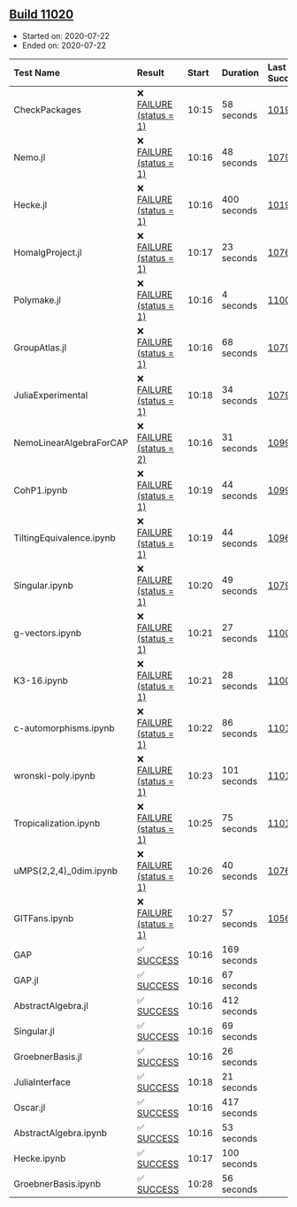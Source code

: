 ## [Build 11020](https://oscarci.mathematik.uni-kl.de/job/oscar/11020/)

* Started on: 2020-07-22
* Ended on: 2020-07-22

| Test Name    | Result | Start | Duration | Last Success | First Failure |
|:-------------|:-------|:------|:---------|:-------------|:--------------|
| CheckPackages | ❌ [FAILURE (status = 1)](https://oscarci.mathematik.uni-kl.de/job/oscar/11020/artifact/logs/build-11020/CheckPackages.log) | 10:15 | 58 seconds | [10197](https://oscarci.mathematik.uni-kl.de/job/oscar/10197/) | [10198](https://oscarci.mathematik.uni-kl.de/job/oscar/10198/) |
| Nemo.jl | ❌ [FAILURE (status = 1)](https://oscarci.mathematik.uni-kl.de/job/oscar/11020/artifact/logs/build-11020/Nemo.jl.log) | 10:16 | 48 seconds | [10790](https://oscarci.mathematik.uni-kl.de/job/oscar/10790/) | [10791](https://oscarci.mathematik.uni-kl.de/job/oscar/10791/) |
| Hecke.jl | ❌ [FAILURE (status = 1)](https://oscarci.mathematik.uni-kl.de/job/oscar/11020/artifact/logs/build-11020/Hecke.jl.log) | 10:16 | 400 seconds | [10197](https://oscarci.mathematik.uni-kl.de/job/oscar/10197/) | [10198](https://oscarci.mathematik.uni-kl.de/job/oscar/10198/) |
| HomalgProject.jl | ❌ [FAILURE (status = 1)](https://oscarci.mathematik.uni-kl.de/job/oscar/11020/artifact/logs/build-11020/HomalgProject.jl.log) | 10:17 | 23 seconds | [10765](https://oscarci.mathematik.uni-kl.de/job/oscar/10765/) | [10766](https://oscarci.mathematik.uni-kl.de/job/oscar/10766/) |
| Polymake.jl | ❌ [FAILURE (status = 1)](https://oscarci.mathematik.uni-kl.de/job/oscar/11020/artifact/logs/build-11020/Polymake.jl.log) | 10:16 | 4 seconds | [11006](https://oscarci.mathematik.uni-kl.de/job/oscar/11006/) | [11007](https://oscarci.mathematik.uni-kl.de/job/oscar/11007/) |
| GroupAtlas.jl | ❌ [FAILURE (status = 1)](https://oscarci.mathematik.uni-kl.de/job/oscar/11020/artifact/logs/build-11020/GroupAtlas.jl.log) | 10:16 | 68 seconds | [10790](https://oscarci.mathematik.uni-kl.de/job/oscar/10790/) | [10791](https://oscarci.mathematik.uni-kl.de/job/oscar/10791/) |
| JuliaExperimental | ❌ [FAILURE (status = 1)](https://oscarci.mathematik.uni-kl.de/job/oscar/11020/artifact/logs/build-11020/JuliaExperimental.log) | 10:18 | 34 seconds | [10790](https://oscarci.mathematik.uni-kl.de/job/oscar/10790/) | [10791](https://oscarci.mathematik.uni-kl.de/job/oscar/10791/) |
| NemoLinearAlgebraForCAP | ❌ [FAILURE (status = 2)](https://oscarci.mathematik.uni-kl.de/job/oscar/11020/artifact/logs/build-11020/NemoLinearAlgebraForCAP.log) | 10:16 | 31 seconds | [10999](https://oscarci.mathematik.uni-kl.de/job/oscar/10999/) | [11000](https://oscarci.mathematik.uni-kl.de/job/oscar/11000/) |
| CohP1.ipynb | ❌ [FAILURE (status = 1)](https://oscarci.mathematik.uni-kl.de/job/oscar/11020/artifact/logs/build-11020/CohP1.ipynb.log) | 10:19 | 44 seconds | [10999](https://oscarci.mathematik.uni-kl.de/job/oscar/10999/) | [11000](https://oscarci.mathematik.uni-kl.de/job/oscar/11000/) |
| TiltingEquivalence.ipynb | ❌ [FAILURE (status = 1)](https://oscarci.mathematik.uni-kl.de/job/oscar/11020/artifact/logs/build-11020/TiltingEquivalence.ipynb.log) | 10:19 | 44 seconds | [10962](https://oscarci.mathematik.uni-kl.de/job/oscar/10962/) | [10963](https://oscarci.mathematik.uni-kl.de/job/oscar/10963/) |
| Singular.ipynb | ❌ [FAILURE (status = 1)](https://oscarci.mathematik.uni-kl.de/job/oscar/11020/artifact/logs/build-11020/Singular.ipynb.log) | 10:20 | 49 seconds | [10790](https://oscarci.mathematik.uni-kl.de/job/oscar/10790/) | [10791](https://oscarci.mathematik.uni-kl.de/job/oscar/10791/) |
| g-vectors.ipynb | ❌ [FAILURE (status = 1)](https://oscarci.mathematik.uni-kl.de/job/oscar/11020/artifact/logs/build-11020/g-vectors.ipynb.log) | 10:21 | 27 seconds | [11006](https://oscarci.mathematik.uni-kl.de/job/oscar/11006/) | [11007](https://oscarci.mathematik.uni-kl.de/job/oscar/11007/) |
| K3-16.ipynb | ❌ [FAILURE (status = 1)](https://oscarci.mathematik.uni-kl.de/job/oscar/11020/artifact/logs/build-11020/K3-16.ipynb.log) | 10:21 | 28 seconds | [11006](https://oscarci.mathematik.uni-kl.de/job/oscar/11006/) | [11007](https://oscarci.mathematik.uni-kl.de/job/oscar/11007/) |
| c-automorphisms.ipynb | ❌ [FAILURE (status = 1)](https://oscarci.mathematik.uni-kl.de/job/oscar/11020/artifact/logs/build-11020/c-automorphisms.ipynb.log) | 10:22 | 86 seconds | [11017](https://oscarci.mathematik.uni-kl.de/job/oscar/11017/) | [11018](https://oscarci.mathematik.uni-kl.de/job/oscar/11018/) |
| wronski-poly.ipynb | ❌ [FAILURE (status = 1)](https://oscarci.mathematik.uni-kl.de/job/oscar/11020/artifact/logs/build-11020/wronski-poly.ipynb.log) | 10:23 | 101 seconds | [11017](https://oscarci.mathematik.uni-kl.de/job/oscar/11017/) | [11018](https://oscarci.mathematik.uni-kl.de/job/oscar/11018/) |
| Tropicalization.ipynb | ❌ [FAILURE (status = 1)](https://oscarci.mathematik.uni-kl.de/job/oscar/11020/artifact/logs/build-11020/Tropicalization.ipynb.log) | 10:25 | 75 seconds | [11018](https://oscarci.mathematik.uni-kl.de/job/oscar/11018/) | [11019](https://oscarci.mathematik.uni-kl.de/job/oscar/11019/) |
| uMPS(2,2,4)_0dim.ipynb | ❌ [FAILURE (status = 1)](https://oscarci.mathematik.uni-kl.de/job/oscar/11020/artifact/logs/build-11020/uMPS-2-2-4-_0dim.ipynb.log) | 10:26 | 40 seconds | [10765](https://oscarci.mathematik.uni-kl.de/job/oscar/10765/) | [10766](https://oscarci.mathematik.uni-kl.de/job/oscar/10766/) |
| GITFans.ipynb | ❌ [FAILURE (status = 1)](https://oscarci.mathematik.uni-kl.de/job/oscar/11020/artifact/logs/build-11020/GITFans.ipynb.log) | 10:27 | 57 seconds | [10566](https://oscarci.mathematik.uni-kl.de/job/oscar/10566/) | [10567](https://oscarci.mathematik.uni-kl.de/job/oscar/10567/) |
| GAP | ✅ [SUCCESS](https://oscarci.mathematik.uni-kl.de/job/oscar/11020/artifact/logs/build-11020/GAP.log) | 10:16 | 169 seconds |  |  |
| GAP.jl | ✅ [SUCCESS](https://oscarci.mathematik.uni-kl.de/job/oscar/11020/artifact/logs/build-11020/GAP.jl.log) | 10:16 | 67 seconds |  |  |
| AbstractAlgebra.jl | ✅ [SUCCESS](https://oscarci.mathematik.uni-kl.de/job/oscar/11020/artifact/logs/build-11020/AbstractAlgebra.jl.log) | 10:16 | 412 seconds |  |  |
| Singular.jl | ✅ [SUCCESS](https://oscarci.mathematik.uni-kl.de/job/oscar/11020/artifact/logs/build-11020/Singular.jl.log) | 10:16 | 69 seconds |  |  |
| GroebnerBasis.jl | ✅ [SUCCESS](https://oscarci.mathematik.uni-kl.de/job/oscar/11020/artifact/logs/build-11020/GroebnerBasis.jl.log) | 10:16 | 26 seconds |  |  |
| JuliaInterface | ✅ [SUCCESS](https://oscarci.mathematik.uni-kl.de/job/oscar/11020/artifact/logs/build-11020/JuliaInterface.log) | 10:18 | 21 seconds |  |  |
| Oscar.jl | ✅ [SUCCESS](https://oscarci.mathematik.uni-kl.de/job/oscar/11020/artifact/logs/build-11020/Oscar.jl.log) | 10:16 | 417 seconds |  |  |
| AbstractAlgebra.ipynb | ✅ [SUCCESS](https://oscarci.mathematik.uni-kl.de/job/oscar/11020/artifact/logs/build-11020/AbstractAlgebra.ipynb.log) | 10:16 | 53 seconds |  |  |
| Hecke.ipynb | ✅ [SUCCESS](https://oscarci.mathematik.uni-kl.de/job/oscar/11020/artifact/logs/build-11020/Hecke.ipynb.log) | 10:17 | 100 seconds |  |  |
| GroebnerBasis.ipynb | ✅ [SUCCESS](https://oscarci.mathematik.uni-kl.de/job/oscar/11020/artifact/logs/build-11020/GroebnerBasis.ipynb.log) | 10:28 | 56 seconds |  |  |
